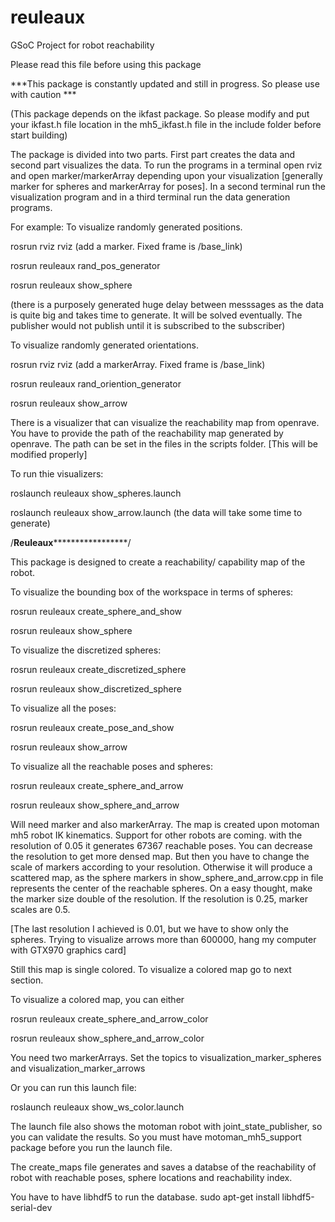 # reuleaux
GSoC Project for robot reachability

Please read this file before using this package

***This package is constantly updated and still in progress. So please use with caution ***

(This package depends on the ikfast package. So please modify and put your ikfast.h file location in the mh5_ikfast.h file in the include folder before start building)

The package is divided into two parts. First part creates the data and second part visualizes the data. To run the programs in a terminal open rviz and open marker/markerArray depending upon your visualization [generally marker for spheres and markerArray for poses]. In a second terminal run the visualization program and in a third terminal run the data generation programs.

For example: To visualize randomly generated positions.

rosrun rviz rviz (add a marker. Fixed frame is /base_link)

rosrun reuleaux rand_pos_generator

rosrun reuleaux show_sphere

(there is a purposely generated huge delay between messsages as the data is quite big and takes time to generate. It will be solved eventually. The publisher would not publish until it is subscribed to the subscriber)

To visualize randomly generated orientations.

rosrun rviz rviz (add a markerArray. Fixed frame is /base_link)

rosrun reuleaux rand_oriention_generator 

rosrun reuleaux show_arrow



There is a visualizer that can visualize the reachability map from openrave. You have to provide the path of the reachability map generated by openrave. The path can be set in the files in the scripts folder. [This will be modified properly]

To run thie visualizers:

roslaunch reuleaux show_spheres.launch

roslaunch reuleaux show_arrow.launch (the data will take some time to generate)

/**********************Reuleaux***************************************/

This package is designed to create a reachability/ capability map of the robot. 

To visualize the bounding box of the workspace in terms of spheres:

rosrun reuleaux create_sphere_and_show

rosrun reuleaux show_sphere

To visualize the discretized spheres:

rosrun reuleaux create_discretized_sphere

rosrun reuleaux show_discretized_sphere


To visualize all the poses:

rosrun reuleaux create_pose_and_show

rosrun reuleaux show_arrow


To visualize all the reachable poses and spheres: 

rosrun reuleaux create_sphere_and_arrow

rosrun reuleaux show_sphere_and_arrow

Will need marker and also markerArray. The map is created upon motoman mh5 robot IK kinematics. Support for other robots are coming. with the resolution of 0.05 it generates 67367 reachable poses. You can decrease the resolution to get more densed map. But then you have to change the scale of markers according to your resolution. Otherwise it will produce a scattered map, as the sphere markers in show_sphere_and_arrow.cpp in file represents the center of the reachable spheres. On a easy thought, make the marker size double of the resolution. If the resolution is 0.25, marker scales are 0.5. 

 [The last resolution I achieved is 0.01, but we have to show only the spheres. Trying to visualize arrows more than 600000, hang my computer with GTX970 graphics card]


Still this map is single colored. To visualize a colored map go to next section.

To visualize a colored map, you can either 


rosrun reuleaux create_sphere_and_arrow_color

rosrun reuleaux show_sphere_and_arrow_color


You need two markerArrays. Set the topics to visualization_marker_spheres and visualization_marker_arrows

Or you can run this launch file:

roslaunch reuleaux show_ws_color.launch


The launch file also shows the motoman robot with joint_state_publisher, so you can validate the results. So you must have motoman_mh5_support package before you run the launch file.



The create_maps file generates and saves a databse of the reachability of robot with reachable poses, sphere locations and reachability index.

You have to have libhdf5 to run the database.
sudo apt-get install libhdf5-serial-dev

